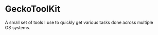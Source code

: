 # GeckoToolKit
A small set of tools I use to quickly get various tasks done across multiple OS systems.

